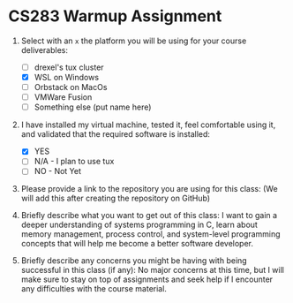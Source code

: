 # CS283 Warmup Assignment

1. Select with an `x` the platform you will be using for your course deliverables:

    - [ ] drexel's tux cluster
    - [x] WSL on Windows
    - [ ] Orbstack on MacOs
    - [ ] VMWare Fusion
    - [ ] Something else (put name here)

2. I have installed my virtual machine, tested it, feel comfortable using it, and validated that the required software is installed:

    - [x] YES
    - [ ] N/A - I plan to use tux
    - [ ] NO - Not Yet

3. Please provide a link to the repository you are using for this class:
   (We will add this after creating the repository on GitHub)

4. Briefly describe what you want to get out of this class:
   I want to gain a deeper understanding of systems programming in C, learn about memory management, 
   process control, and system-level programming concepts that will help me become a better software developer.

5. Briefly describe any concerns you might be having with being successful in this class (if any):
   No major concerns at this time, but I will make sure to stay on top of assignments and seek help 
   if I encounter any difficulties with the course material.
